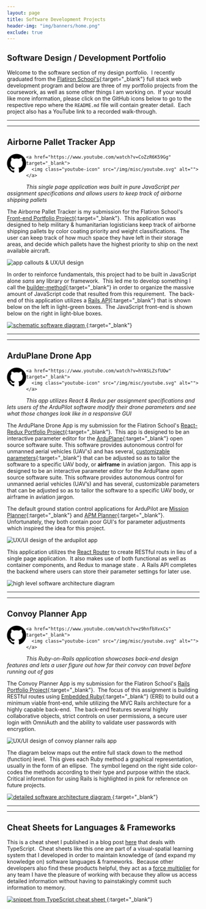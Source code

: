 ```yaml
---
layout: page
title: Software Development Projects
header-img: "img/banners/home.png"
exclude: true
---
```

<style>
  .media-icons-&-description{
  }

  .icon-container {
  }

  .description {
    font-style: italic;
  }

  .github-icon {
    height: 50px;
    float: left;
    margin-bottom: 30px;
  }

  .youtube-icon {
    height: 50px;
    padding-left: 10px;
    margin-right: 40px;
    margin-bottom: 30px;
  }

  @media only screen and (min-width: 500px) {
    .youtube-icon {
      float: left;
    }
  }
</style>

## Software Design / Development Portfolio
Welcome to the software section of my design portfolio.&nbsp; I recently graduated from the [Flatiron School's](https://flatironschool.com/){:target="_blank"} full stack web development program and below are three of my portfolio projects from the coursework, as well as some other things I am working on.&nbsp;  If your would like more information, please click on the GitHub icons below to go to the respective repo where the `README.md` file will contain greater detail.&nbsp; Each project also has a YouTube link to a recorded walk-through.

---
---

## Airborne Pallet Tracker App
<div class="media-Appicons-&-description">
  <div class="icon-container">
    <a href="https://github.com/Richard-Burd/front-end-portfolio-project" target="_blank">
      <img class="github-icon" src="/img/misc/github.svg" alt="">
    </a>

    <a href="https://www.youtube.com/watch?v=CoZzR6K59Gg" target="_blank">
      <img class="youtube-icon" src="/img/misc/youtube.svg" alt="">
    </a>
  </div>
  <p class="description">This single page application was built in pure JavaScript per assignment specifications and allows users to keep track of airborne shipping pallets</p>
</div>


The Airborne Pallet Tracker is my submission for the Flatiron School's [Front-end Portfolio Project](https://github.com/learn-co-students/js-spa-project-instructions-v-000){:target="_blank"}.&nbsp; This application was designed to help military & humanitarian logisticians keep track of airborne shipping pallets by color coating priority and weight classifications.&nbsp;  The user can keep track of how much space they have left in their storage areas, and decide which pallets have the highest priority to ship on the next available aircraft.

![app callouts & UX/UI design](https://i.imgur.com/ifnGo2x.jpg)

In order to reinforce fundamentals, this project had to be built in JavaScript alone *sans* any library or framework.&nbsp;  This led me to develop something I call the [builder-method](https://github.com/Richard-Burd/front-end-portfolio-project/blob/master/README.md#this-is-pure-javascript-by-design){:target="_blank"} in order to organize the massive amount of JavaScript code that resulted from this requirement.&nbsp;  The back-end of this application utilizes a [Rails API](https://github.com/rails-api/rails-api){:target="_blank"} that is shown below on the left in light-green boxes.&nbsp;  The JavaScript front-end is shown below on the right in light-blue boxes.

[
![schematic software diagram](https://i.imgur.com/28nI5ly.jpg)
](https://drive.google.com/file/d/1NrvuzRWSfcoiCbybQw29HBd4O9ObTcpo/view?usp=sharing){:target="_blank"}

---
---

## ArduPlane Drone App
<div class="media-icons-&-description">
  <div class="icon-container">
    <a href="https://github.com/Richard-Burd/react-redux-portfolio-project" target="_blank">
      <img class="github-icon" src="/img/misc/github.svg" alt="">
    </a>

    <a href="https://www.youtube.com/watch?v=hYASLZsfUOw" target="_blank">
      <img class="youtube-icon" src="/img/misc/youtube.svg" alt="">
    </a>
  </div>
  <p class="description">This app utilizes React & Redux per assignment specifications and lets users of the ArduPilot software modify their drone parameters and see what those changes look like in a responsive GUI</p>
</div>

The ArduPlane Drone App is my submission for the Flatiron School's [React-Redux Portfolio Project](https://github.com/learn-co-students/react-redux-assessment-v-000){:target="_blank"}.&nbsp; This app is designed to be an interactive parameter editor for the [ArduPlane](https://ardupilot.org/plane/){:target="_blank"} open source software suite. This software provides autonomous control for unmanned aerial vehicles (UAV's) and has several, [customizable parameters](https://ardupilot.org/plane/docs/parameters.html){:target="_blank"} that can be adjusted so as to tailor the software to a specific UAV body, or **airframe** in aviation jargon.&nbsp; This app is designed to be an interactive parameter editor for the ArduPlane open source software suite. This software provides autonomous control for unmanned aerial vehicles (UAV’s) and has several, customizable parameters that can be adjusted so as to tailor the software to a specific UAV body, or airframe in aviation jargon.

The default ground station control applications for ArduPilot are [Mission Planner](https://github.com/ArduPilot/MissionPlanner){:target="_blank"} and [APM Planner](https://github.com/ArduPilot/apm_planner){:target="_blank"}.&nbsp; Unfortunately, they both contain poor GUI's for parameter adjustments which inspired the idea for this project.  

![UX/UI design of the ardupilot app](https://i.imgur.com/FtbLpaB.jpg)

This application utilizes the [React Router](https://reactrouter.com/web/guides/quick-start) to create RESTful routs in lieu of a single page application.&nbsp;  It also makes use of both functional as well as container components, and Redux to manage state .&nbsp;  A Rails API completes the backend where users can store their parameter settings for later use.

![high level software architecture diagram](https://i.imgur.com/uyd91GW.jpg)

---
---

## Convoy Planner App
<div class="media-icons-&-description">
  <div class="icon-container">
    <a href="https://github.com/Richard-Burd/rails-portfolio-project" target="_blank">
      <img class="github-icon" src="/img/misc/github.svg" alt="">
    </a>

    <a href="https://www.youtube.com/watch?v=z9hnfbXvxCs" target="_blank">
      <img class="youtube-icon" src="/img/misc/youtube.svg" alt="">
    </a>
  </div>
  <p class="description">This Ruby-on-Rails application showcases back-end design features and lets a user figure out how far their convoy can travel before running out of gas</p>
</div>

The Convoy Planner App is my submission for the Flatiron School's [Rails Portfolio Project](https://github.com/learn-co-students/rails-assessment-v-000){:target="_blank"}.&nbsp; The focus of this assignment is building RESTful routes using [Embedded Ruby](https://docs.ruby-lang.org/en/2.3.0/ERB.html){:target="_blank"} (ERB) to build out a minimum viable front-end, while utilizing the MVC Rails architecture for a highly capable back-end.&nbsp; The back-end features several highly collaborative objects, strict controls on user permissions, a secure user login with OmniAuth and the ability to validate user passwords with encryption.

![UX/UI design of convoy planner rails app](https://i.imgur.com/HDSKXNa.jpg)

The diagram below maps out the entire full stack down to the method (function) level.&nbsp;  This gives each Ruby method a graphical representation, usually in the form of an ellipse.&nbsp;  The symbol legend on the right side color-codes the methods according to their type and purpose within the stack.&nbsp;  Critical information for using Rails is highlighted in pink for reference on future projects.&nbsp;  

[
![detailed software architecture diagram](https://i.imgur.com/EAtixUM.jpg)
](https://drive.google.com/file/d/1e8ewC92UAdCqh_GlDWcJuzHGtX7Eg6ZD/view?usp=sharing){:target="_blank"}

---
---

## Cheat Sheets for Languages & Frameworks
This is a cheat sheet I published in a blog post [here](https://richard-burd.github.io/the_importance_of_cheat_sheets) that deals with TypeScript.&nbsp;  Cheat sheets like this one are part of a visual-spatial learning system that I developed in order to maintain knowledge of (and expand my knowledge on) software languages & frameworks.&nbsp;  Because other developers also find these products helpful, they act as a [force multiplier](https://en.wikipedia.org/wiki/Force_multiplication) for any team I have the pleasure of working with because they allow us access detailed information without having to painstakingly commit such information to memory.

[
![snippet from TypeScript cheat sheet](https://i.imgur.com/UUCN0ER.jpg)
](https://drive.google.com/file/d/1TsXNU8dgclsMJDegvNkv3W6qUnM8pUCt/view?usp=sharing){:target="_blank"}
